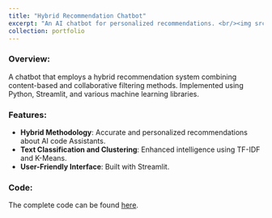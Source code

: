 ```yaml
---
title: "Hybrid Recommendation Chatbot"
excerpt: "An AI chatbot for personalized recommendations. <br/><img src='/images/the-chatbot-world.png'>"
collection: portfolio
--- 
```


### Overview:
A chatbot that employs a hybrid recommendation system combining content-based and collaborative filtering methods. Implemented using Python, Streamlit, and various machine learning libraries.

### Features:
- **Hybrid Methodology**: Accurate and personalized recommendations about AI code Assistants.
- **Text Classification and Clustering**: Enhanced intelligence using TF-IDF and K-Means.
- **User-Friendly Interface**: Built with Streamlit.

### Code:
The complete code can be found [here](https://github.com/FayElhassan/HybridRecommendationChatbot).
